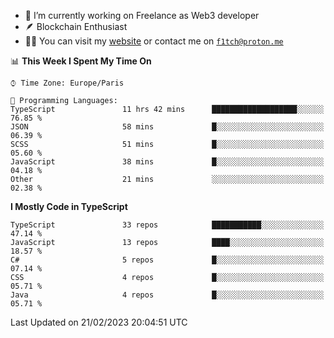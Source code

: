 - 🔭 I’m currently working on Freelance as Web3 developer
- 🪶 Blockchain Enthusiast
- 👨‍💻 You can visit my [website](https://f1tch.xyz) or contact me on [`f1tch@proton.me`](mailto:f1tch@proton.me)

<!--START_SECTION:waka-->
📊 **This Week I Spent My Time On** 

```text
⌚︎ Time Zone: Europe/Paris

💬 Programming Languages: 
TypeScript               11 hrs 42 mins      ███████████████████░░░░░░   76.85 % 
JSON                     58 mins             █░░░░░░░░░░░░░░░░░░░░░░░░   06.39 % 
SCSS                     51 mins             █░░░░░░░░░░░░░░░░░░░░░░░░   05.60 % 
JavaScript               38 mins             █░░░░░░░░░░░░░░░░░░░░░░░░   04.18 % 
Other                    21 mins             ░░░░░░░░░░░░░░░░░░░░░░░░░   02.38 % 

```

**I Mostly Code in TypeScript** 

```text
TypeScript               33 repos            ███████████░░░░░░░░░░░░░░   47.14 % 
JavaScript               13 repos            ████░░░░░░░░░░░░░░░░░░░░░   18.57 % 
C#                       5 repos             █░░░░░░░░░░░░░░░░░░░░░░░░   07.14 % 
CSS                      4 repos             █░░░░░░░░░░░░░░░░░░░░░░░░   05.71 % 
Java                     4 repos             █░░░░░░░░░░░░░░░░░░░░░░░░   05.71 % 

```



 Last Updated on 21/02/2023 20:04:51 UTC
<!--END_SECTION:waka-->
